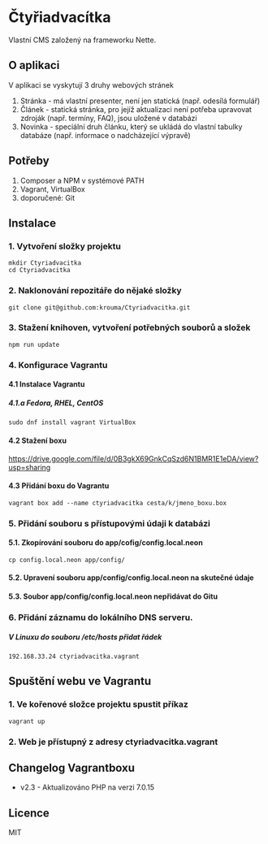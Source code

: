 # Čtyřiadvacítka
Vlastní CMS založený na frameworku Nette.   
## O aplikaci   
V aplikaci se vyskytují 3 druhy webových stránek   
1. Stránka - má vlastní presenter, není jen statická (např. odesílá formulář)   
2. Článek - statická stránka, pro jejíž aktualizaci není potřeba upravovat zdroják (např. termíny, FAQ),
   jsou uložené v databázi
3. Novinka - speciální druh článku, který se ukládá do vlastní tabulky databáze (např. informace o nadcházející
   výpravě)   

## Potřeby
1. Composer a NPM v systémové PATH
2. Vagrant, VirtualBox
3. doporučené: Git

## Instalace
### 1. Vytvoření složky projektu   
    mkdir Ctyriadvacitka   
    cd Ctyriadvacitka
    
### 2. Naklonování repozitáře do nějaké složky   
    git clone git@github.com:krouma/Ctyriadvacitka.git   
### 3. Stažení knihoven, vytvoření potřebných souborů a složek   
    npm run update    
### 4. Konfigurace Vagrantu   
#### 4.1 Instalace Vagrantu   
##### 4.1.a Fedora, RHEL, CentOS   
    sudo dnf install vagrant VirtualBox    
#### 4.2 Stažení boxu    
https://drive.google.com/file/d/0B3gkX69GnkCqSzd6N1BMR1E1eDA/view?usp=sharing
#### 4.3 Přidání boxu do Vagrantu
    vagrant box add --name ctyriadvacitka cesta/k/jmeno_boxu.box   
### 5. Přidání souboru s přístupovými údaji k databázi   
#### 5.1. Zkopírování souboru do app/cofig/config.local.neon   
    cp config.local.neon app/config/   
#### 5.2. Upravení souboru app/config/config.local.neon na skutečné údaje   
#### 5.3. Soubor app/config/config.local.neon nepřidávat do Gitu
### 6. Přidání záznamu do lokálního DNS serveru.   
##### V Linuxu do souboru /etc/hosts přidat řádek   
    192.168.33.24 ctyriadvacitka.vagrant   

## Spuštění webu ve Vagrantu
### 1. Ve kořenové složce projektu spustit příkaz   
    vagrant up   
    
### 2. Web je přístupný z adresy ctyriadvacitka.vagrant

## Changelog Vagrantboxu
- v2.3 - Aktualizováno PHP na verzi 7.0.15

## Licence

MIT

